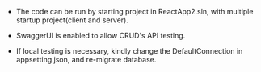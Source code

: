 * The code can be run by starting project in ReactApp2.sln, with multiple startup project(client and server).

* SwaggerUI is enabled to allow CRUD's API testing.

* If local testing is necessary, kindly change the DefaultConnection in appsetting.json, and re-migrate database.
